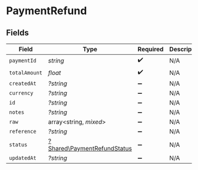 # PaymentRefund


## Fields

| Field                                                                     | Type                                                                      | Required                                                                  | Description                                                               |
| ------------------------------------------------------------------------- | ------------------------------------------------------------------------- | ------------------------------------------------------------------------- | ------------------------------------------------------------------------- |
| `paymentId`                                                               | *string*                                                                  | :heavy_check_mark:                                                        | N/A                                                                       |
| `totalAmount`                                                             | *float*                                                                   | :heavy_check_mark:                                                        | N/A                                                                       |
| `createdAt`                                                               | *?string*                                                                 | :heavy_minus_sign:                                                        | N/A                                                                       |
| `currency`                                                                | *?string*                                                                 | :heavy_minus_sign:                                                        | N/A                                                                       |
| `id`                                                                      | *?string*                                                                 | :heavy_minus_sign:                                                        | N/A                                                                       |
| `notes`                                                                   | *?string*                                                                 | :heavy_minus_sign:                                                        | N/A                                                                       |
| `raw`                                                                     | array<string, *mixed*>                                                    | :heavy_minus_sign:                                                        | N/A                                                                       |
| `reference`                                                               | *?string*                                                                 | :heavy_minus_sign:                                                        | N/A                                                                       |
| `status`                                                                  | [?Shared\PaymentRefundStatus](../../Models/Shared/PaymentRefundStatus.md) | :heavy_minus_sign:                                                        | N/A                                                                       |
| `updatedAt`                                                               | *?string*                                                                 | :heavy_minus_sign:                                                        | N/A                                                                       |